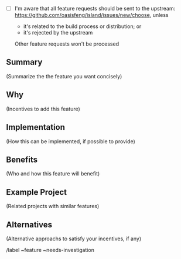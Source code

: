 - [ ] I'm aware that all feature requests should be sent to the upstream: https://github.com/oasisfeng/island/issues/new/choose, unless
    - it's related to the build process or distribution; or
    - it's rejected by the upstream

    Other feature requests won't be processed

## Summary

(Summarize the the feature you want concisely)

## Why

(Incentives to add this feature)

## Implementation

(How this can be implemented, if possible to provide)

## Benefits

(Who and how this feature will benefit)

## Example Project

(Related projects with similar features)

## Alternatives

(Alternative approachs to satisfy your incentives, if any)

/label ~feature ~needs-investigation
